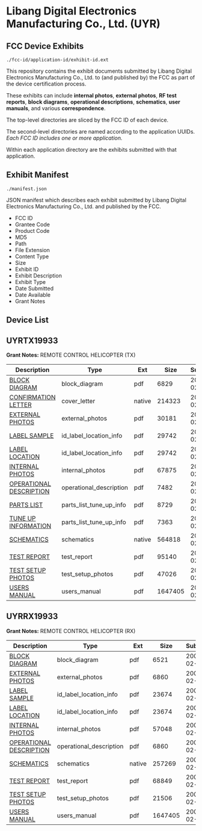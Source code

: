 # Libang Digital Electronics Manufacturing Co., Ltd. (UYR)
## FCC Device Exhibits

```
./fcc-id/application-id/exhibit-id.ext
```

This repository contains the exhibit documents submitted by Libang Digital Electronics Manufacturing Co., Ltd. to (and published by) the FCC as part of the device certification process.

These exhibits can include **internal photos**, **external photos**, **RF test reports**, **block diagrams**, **operational descriptions**, **schematics**, **user manuals**, and various **correspondence**.

The top-level directories are sliced by the FCC ID of each device.

The second-level directories are named according to the application UUIDs. *Each FCC ID includes one or more application.*

Within each application directory are the exhibits submitted with that application. 

## Exhibit Manifest

```
./manifest.json
```

JSON manifest which describes each exhibit submitted by Libang Digital Electronics Manufacturing Co., Ltd. and published by the FCC.

- FCC ID
- Grantee Code
- Product Code
- MD5
- Path
- File Extension
- Content Type
- Size
- Exhibit ID
- Exhibit Description
- Exhibit Type
- Date Submitted
- Date Available
- Grant Notes

## Device List
## UYRTX19933
**Grant Notes:** REMOTE CONTROL HELICOPTER (TX)

| Description | Type | Ext | Size | Submitted | Available |
| ----------- | ---- | --- | ---- | --------- | --------- |
| [BLOCK DIAGRAM](UYRTX19933/a4442b2e0dd59cf28e58d4c5f25991e1/756086.pdf) | block_diagram | pdf | 6829 | 2007-02-07 | 2007-02-07 |
| [CONFIRMATION LETTER](UYRTX19933/a4442b2e0dd59cf28e58d4c5f25991e1/756087.native) | cover_letter | native | 214323 | 2007-02-07 | 2007-02-07 |
| [EXTERNAL PHOTOS](UYRTX19933/a4442b2e0dd59cf28e58d4c5f25991e1/756088.pdf) | external_photos | pdf | 30181 | 2007-02-07 | 2007-02-07 |
| [LABEL SAMPLE](UYRTX19933/a4442b2e0dd59cf28e58d4c5f25991e1/756089.pdf) | id_label_location_info | pdf | 29742 | 2007-02-07 | 2007-02-07 |
| [LABEL LOCATION](UYRTX19933/a4442b2e0dd59cf28e58d4c5f25991e1/756089.pdf) | id_label_location_info | pdf | 29742 | 2007-02-07 | 2007-02-07 |
| [INTERNAL PHOTOS](UYRTX19933/a4442b2e0dd59cf28e58d4c5f25991e1/756091.pdf) | internal_photos | pdf | 67875 | 2007-02-07 | 2007-02-07 |
| [OPERATIONAL DESCRIPTION](UYRTX19933/a4442b2e0dd59cf28e58d4c5f25991e1/756092.pdf) | operational_description | pdf | 7482 | 2007-02-07 | 2007-02-07 |
| [PARTS LIST](UYRTX19933/a4442b2e0dd59cf28e58d4c5f25991e1/756093.pdf) | parts_list_tune_up_info | pdf | 8729 | 2007-02-07 | 2007-02-07 |
| [TUNE UP INFORMATION](UYRTX19933/a4442b2e0dd59cf28e58d4c5f25991e1/756097.pdf) | parts_list_tune_up_info | pdf | 7363 | 2007-02-07 | 2007-02-07 |
| [SCHEMATICS](UYRTX19933/a4442b2e0dd59cf28e58d4c5f25991e1/756094.native) | schematics | native | 564818 | 2007-02-07 | 2007-02-07 |
| [TEST REPORT](UYRTX19933/a4442b2e0dd59cf28e58d4c5f25991e1/756095.pdf) | test_report | pdf | 95140 | 2007-02-07 | 2007-02-07 |
| [TEST SETUP PHOTOS](UYRTX19933/a4442b2e0dd59cf28e58d4c5f25991e1/756096.pdf) | test_setup_photos | pdf | 47026 | 2007-02-07 | 2007-02-07 |
| [USERS MANUAL](UYRTX19933/a4442b2e0dd59cf28e58d4c5f25991e1/756098.pdf) | users_manual | pdf | 1647405 | 2007-02-07 | 2007-02-07 |
## UYRRX19933
**Grant Notes:** REMOTE CONTROL HELICOPTER (RX)

| Description | Type | Ext | Size | Submitted | Available |
| ----------- | ---- | --- | ---- | --------- | --------- |
| [BLOCK DIAGRAM](UYRRX19933/3cd2b558db06c61f66139ccab32ee654/757038.pdf) | block_diagram | pdf | 6521 | 2007-02-09 | 2007-02-09 |
| [EXTERNAL PHOTOS](UYRRX19933/3cd2b558db06c61f66139ccab32ee654/757040.pdf) | external_photos | pdf | 6860 | 2007-02-09 | 2007-02-09 |
| [LABEL SAMPLE](UYRRX19933/3cd2b558db06c61f66139ccab32ee654/757042.pdf) | id_label_location_info | pdf | 23674 | 2007-02-09 | 2007-02-09 |
| [LABEL LOCATION](UYRRX19933/3cd2b558db06c61f66139ccab32ee654/757042.pdf) | id_label_location_info | pdf | 23674 | 2007-02-09 | 2007-02-09 |
| [INTERNAL PHOTOS](UYRRX19933/3cd2b558db06c61f66139ccab32ee654/757041.pdf) | internal_photos | pdf | 57048 | 2007-02-09 | 2007-02-09 |
| [OPERATIONAL DESCRIPTION](UYRRX19933/3cd2b558db06c61f66139ccab32ee654/757040.pdf) | operational_description | pdf | 6860 | 2007-02-09 | 2007-02-09 |
| [SCHEMATICS](UYRRX19933/3cd2b558db06c61f66139ccab32ee654/757044.native) | schematics | native | 257269 | 2007-02-09 | 2007-02-09 |
| [TEST REPORT](UYRRX19933/3cd2b558db06c61f66139ccab32ee654/757045.pdf) | test_report | pdf | 68849 | 2007-02-09 | 2007-02-09 |
| [TEST SETUP PHOTOS](UYRRX19933/3cd2b558db06c61f66139ccab32ee654/757046.pdf) | test_setup_photos | pdf | 21506 | 2007-02-09 | 2007-02-09 |
| [USERS MANUAL](UYRRX19933/3cd2b558db06c61f66139ccab32ee654/756098.pdf) | users_manual | pdf | 1647405 | 2007-02-09 | 2007-02-09 |
